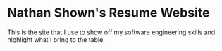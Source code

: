 # Nathan Shown's Resume Website

This is the site that I use to show off my software engineering skills and highlight what I bring to the table.

